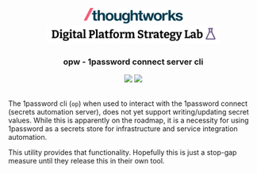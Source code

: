 <div align="center">
	<p>
		<img alt="Thoughtworks Logo" src="https://raw.githubusercontent.com/ThoughtWorks-DPS/static/master/thoughtworks_flamingo_wave.png?sanitize=true" width=200 />
    <br />
		<img alt="DPS Title" src="https://raw.githubusercontent.com/ThoughtWorks-DPS/static/master/dps_lab_title.png?sanitize=true" width=350/>
	</p>
  <h3>opw - 1password connect server cli</h3>
  <a href="https://app.circleci.com/pipelines/github/ThoughtWorks-DPS/opw"><img src="https://circleci.com/gh/ThoughtWorks-DPS/opw.svg?style=shield"></a> <a href="https://opensource.org/licenses/MIT"><img src="https://img.shields.io/badge/license-MIT-blue.svg"></a>
</div>
<br />

The 1password cli (`op`) when used to interact with the 1password connect (secrets automation server), does not yet support writing/updating secret values. While this is apparently on the roadmap, it is a necessity for using 1password as a secrets store for infrastructure and service integration automation.  

This utility provides that functionality. Hopefully this is just a stop-gap measure until they release this in their own tool.  

